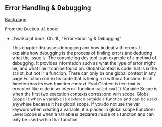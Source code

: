 ## Error Handling & Debugging

[Back page](/201-notes.md)


From the Duckett JS book:

- JavaScript book, Ch. 10, “Error Handling & Debugging”

    This chapter discusses debugging and how to deal with errors.
    It explains how debugging is the process of finding errors and deducing what the issue is.
    The console log dev tool is an example of a method of debugging.
    It provides information such as what the type of error might be, and what line it can be found on.
    Global Context is code that is in the script, but not in a function. There can only be one global context in any page
    Function context is code that is being run within a function. Each function has its own function context.
    Eval Context is text that is executed like code in an internal function called `eval()`
    Variable Scope is when the first two execution contexts correspond with scope.
    Global Scope is when a variable is declared outside a function and can be used anywhere because it has global scope. If you do not use the var keyword when creating a variable, it is placed in global scope
    Function-Level Scope is when a variable is declared inside of a function and can only be used within that function.
    
